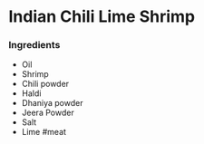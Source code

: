 # Indian Chili Lime Shrimp
### Ingredients
* Oil
* Shrimp
* Chili powder
* Haldi
* Dhaniya powder
* Jeera Powder
* Salt
* Lime
#meat